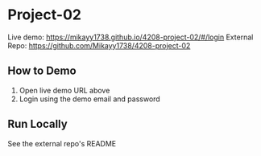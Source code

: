 # Project-02 

Live demo: https://mikayy1738.github.io/4208-project-02/#/login
External Repo: https://github.com/Mikayy1738/4208-project-02

## How to Demo 
1) Open live demo URL above
2) Login using the demo email and password

## Run Locally 
See the external repo's README
